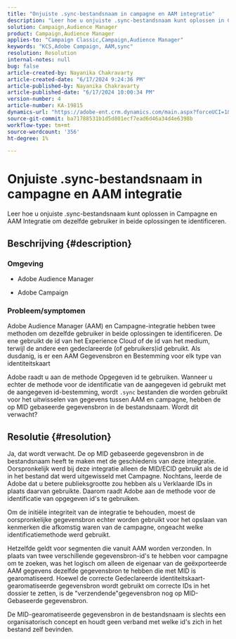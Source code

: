 ```yaml
---
title: "Onjuiste .sync-bestandsnaam in campagne en AAM integratie"
description: "Leer hoe u onjuiste .sync-bestandsnaam kunt oplossen in Campagne en AAM integratie om dezelfde gebruiker in beide oplossingen te identificeren."
solution: Campaign,Audience Manager
product: Campaign,Audience Manager
applies-to: "Campaign Classic,Campaign,Audience Manager"
keywords: "KCS,Adobe Campaign, AAM,sync"
resolution: Resolution
internal-notes: null
bug: false
article-created-by: Nayanika Chakravarty
article-created-date: "6/17/2024 9:24:36 PM"
article-published-by: Nayanika Chakravarty
article-published-date: "6/17/2024 10:00:34 PM"
version-number: 4
article-number: KA-19815
dynamics-url: "https://adobe-ent.crm.dynamics.com/main.aspx?forceUCI=1&pagetype=entityrecord&etn=knowledgearticle&id=d0f3c9f9-ef2c-ef11-840b-0022480a40c2"
source-git-commit: ba71788531b1d5d801ecf7ead6d46a34d4e6398b
workflow-type: tm+mt
source-wordcount: '356'
ht-degree: 1%

---
```


# Onjuiste .sync-bestandsnaam in campagne en AAM integratie


Leer hoe u onjuiste .sync-bestandsnaam kunt oplossen in Campagne en AAM Integratie om dezelfde gebruiker in beide oplossingen te identificeren.

## Beschrijving {#description}


### <b>Omgeving</b>

- Adobe Audience Manager

- Adobe Campaign

### <b>Probleem/symptomen</b>

Adobe Audience Manager (AAM) en Campagne-integratie hebben twee methoden om dezelfde gebruiker in beide oplossingen te identificeren. De ene gebruikt de id van het Experience Cloud of de id van het medium, terwijl de andere een gedeclareerde (of gebruikers)id gebruikt. Als dusdanig, is er een AAM Gegevensbron en Bestemming voor elk type van identiteitskaart

Adobe raadt u aan de methode Opgegeven id te gebruiken. Wanneer u echter de methode voor de identificatie van de aangegeven id gebruikt met de aangegeven id-bestemming, wordt `.sync` bestanden die worden gebruikt voor het uitwisselen van gegevens tussen AAM en campagne, hebben de op MID gebaseerde gegevensbron in de bestandsnaam. Wordt dit verwacht?


## Resolutie {#resolution}


Ja, dat wordt verwacht. De op MID gebaseerde gegevensbron in de bestandsnaam heeft te maken met de geschiedenis van deze integratie. Oorspronkelijk werd bij deze integratie alleen de MID/ECID gebruikt als de id in het bestand dat werd uitgewisseld met Campagne. Nochtans, leerde de Adobe dat u betere publieksgrootte zou hebben als u Verklaarde IDs in plaats daarvan gebruikte. Daarom raadt Adobe aan de methode voor de identificatie van opgegeven id&#39;s te gebruiken.

Om de initiële integriteit van de integratie te behouden, moest de oorspronkelijke gegevensbron echter worden gebruikt voor het opslaan van kenmerken die afkomstig waren van de campagne, ongeacht welke identificatiemethode werd gebruikt.

Hetzelfde geldt voor segmenten die vanuit AAM worden verzonden. In plaats van twee verschillende gegevensbron-id&#39;s te hebben voor campagne om te zoeken, was het logisch om alleen de eigenaar van de geëxporteerde AAM gegevens dezelfde gegevensbron te hebben die met MID is gearomatiseerd. Hoewel de correcte Gedeclareerde identiteitskaart-gearomatiseerde gegevensbron wordt gebruikt om correcte IDs in het dossier te zetten, is de &quot;verzendende&quot;gegevensbron nog op MID-Gebaseerde gegevensbron.

De MID-gearomatiseerde gegevensbron in de bestandsnaam is slechts een organisatorisch concept en houdt geen verband met welke id&#39;s zich in het bestand zelf bevinden.
